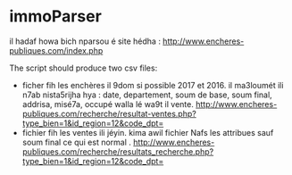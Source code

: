 # immoParser
il hadaf howa bich nparsou é site hédha :
http://www.encheres-publiques.com/index.php

The script should produce two csv files:
- ficher fih les enchères il 9dom si possible 2017 et 2016.
  il ma3loumét ili n7ab nista5rijha hya :  date, departement, soum de base, soum final, addrisa, misé7a, occupé walla lé wa9t il vente.
  http://www.encheres-publiques.com/recherche/resultat-ventes.php?type_bien=1&id_region=12&code_dpt=
- fichier fih les ventes ili jéyin. kima awil fichier Nafs les attribues sauf soum final ce qui est normal .
  http://www.encheres-publiques.com/recherche/resultats_recherche.php?type_bien=1&id_region=12&code_dpt=
